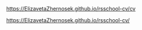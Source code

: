 https://ElizavetaZhernosek.github.io/rsschool-cv/cv


https://ElizavetaZhernosek.github.io/rsschool-cv/